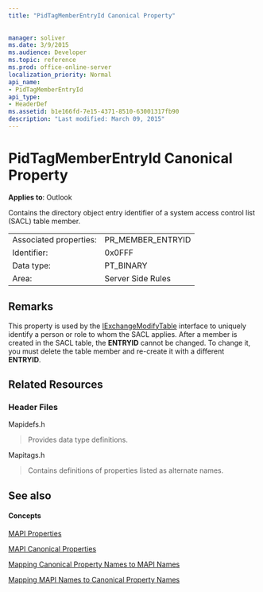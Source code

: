 ```yaml
---
title: "PidTagMemberEntryId Canonical Property"
 
 
manager: soliver
ms.date: 3/9/2015
ms.audience: Developer
ms.topic: reference
ms.prod: office-online-server
localization_priority: Normal
api_name:
- PidTagMemberEntryId
api_type:
- HeaderDef
ms.assetid: b1e166fd-7e15-4371-8510-63001317fb90
description: "Last modified: March 09, 2015"
---
```


# PidTagMemberEntryId Canonical Property

  
  
**Applies to**: Outlook 
  
Contains the directory object entry identifier of a system access control list (SACL) table member.
  
|||
|:-----|:-----|
|Associated properties:  <br/> |PR_MEMBER_ENTRYID  <br/> |
|Identifier:  <br/> |0x0FFF  <br/> |
|Data type:  <br/> |PT_BINARY  <br/> |
|Area:  <br/> |Server Side Rules  <br/> |
   
## Remarks

This property is used by the [IExchangeModifyTable](iexchangemodifytableiunknown.md) interface to uniquely identify a person or role to whom the SACL applies. After a member is created in the SACL table, the **ENTRYID** cannot be changed. To change it, you must delete the table member and re-create it with a different **ENTRYID**.
  
## Related Resources

### Header Files

Mapidefs.h
  
> Provides data type definitions.
    
Mapitags.h
  
> Contains definitions of properties listed as alternate names.
    
## See also

#### Concepts

[MAPI Properties](mapi-properties.md)
  
[MAPI Canonical Properties](mapi-canonical-properties.md)
  
[Mapping Canonical Property Names to MAPI Names](mapping-canonical-property-names-to-mapi-names.md)
  
[Mapping MAPI Names to Canonical Property Names](mapping-mapi-names-to-canonical-property-names.md)

